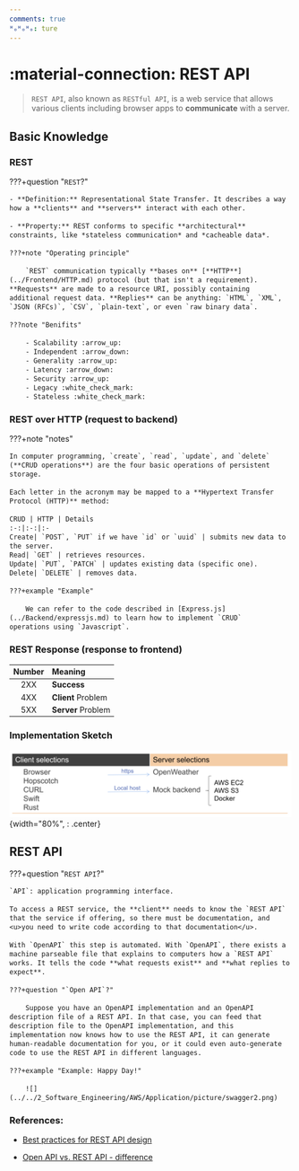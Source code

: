 ```yaml
---
comments: true
ᴴₒᴴₒᴴₒ: ture
---
```


# **:material-connection: REST API**

> `REST API`, also known as `RESTful API`, is a web service that allows various clients
 including browser apps to **communicate** with a server.

## **Basic Knowledge**

### **REST**

???+question "`REST`?"

    - **Definition:** Representational State Transfer. It describes a way how a **clients** and **servers** interact with each other. 
  
    - **Property:** REST conforms to specific **architectural** constraints, like *stateless communication* and *cacheable data*. 

    ???+note "Operating principle"

        `REST` communication typically **bases on** [**HTTP**](../Frontend/HTTP.md) protocol (but that isn't a requirement). **Requests** are made to a resource URI, possibly containing additional request data. **Replies** can be anything: `HTML`, `XML`, `JSON (RFCs)`, `CSV`, `plain-text`, or even `raw binary data`. 

    ???note "Benifits"

        - Scalability :arrow_up:
        - Independent :arrow_down:
        - Generality :arrow_up:
        - Latency :arrow_down:
        - Security :arrow_up:
        - Legacy :white_check_mark:
        - Stateless :white_check_mark:

### **REST over HTTP (request to backend)**

???+note "notes"

    In computer programming, `create`, `read`, `update`, and `delete` (**CRUD operations**) are the four basic operations of persistent storage.

    Each letter in the acronym may be mapped to a **Hypertext Transfer Protocol (HTTP)** method:

    CRUD | HTTP | Details
    :-:|:-:|:-
    Create| `POST`, `PUT` if we have `id` or `uuid` | submits new data to the server.
    Read| `GET` | retrieves resources.
    Update| `PUT`, `PATCH` | updates existing data (specific one).
    Delete| `DELETE` | removes data.

    ???+example "Example"

        We can refer to the code described in [Express.js](../Backend/expressjs.md) to learn how to implement `CRUD`    operations using `Javascript`.

### **REST Response (response to frontend)**

Number | Meaning
:-:|:-
2XX| **Success**
4XX| **Client** Problem
5XX| **Server** Problem


### **Implementation Sketch**

![picture 9](implementaion.png){width="80%", : .center} 

## **REST API**

???+question "`REST API`?"

    `API`: application programming interface.

    To access a REST service, the **client** needs to know the `REST API` that the service if offering, so there must be documentation, and <u>you need to write code according to that documentation</u>. 
    
    With `OpenAPI` this step is automated. With `OpenAPI`, there exists a machine parseable file that explains to computers how a `REST API` works. It tells the code **what requests exist** and **what replies to expect**.

    ???+question "`Open API`?"
    
        Suppose you have an OpenAPI implementation and an OpenAPI description file of a REST API. In that case, you can feed that description file to the OpenAPI implementation, and this implementation now knows how to use the REST API, it can generate human-readable documentation for you, or it could even auto-generate code to use the REST API in different languages.

    ???+example "Example: Happy Day!"

        ![](../../2_Software_Engineering/AWS/Application/picture/swagger2.png)




### **References:**

- [Best practices for REST API design](https://stackoverflow.blog/2020/03/02/best-practices-for-rest-api-design/)

- [Open API vs. REST API - difference](https://stackoverflow.com/questions/48123867/open-api-vs-rest-api-difference)
